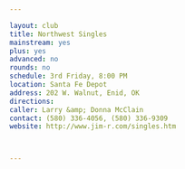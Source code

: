 ```yaml
---

layout: club
title: Northwest Singles
mainstream: yes
plus: yes
advanced: no
rounds: no
schedule: 3rd Friday, 8:00 PM
location: Santa Fe Depot
address: 202 W. Walnut, Enid, OK
directions: 
caller: Larry &amp; Donna McClain
contact: (580) 336-4056, (580) 336-9309
website: http://www.jim-r.com/singles.htm



---
```


